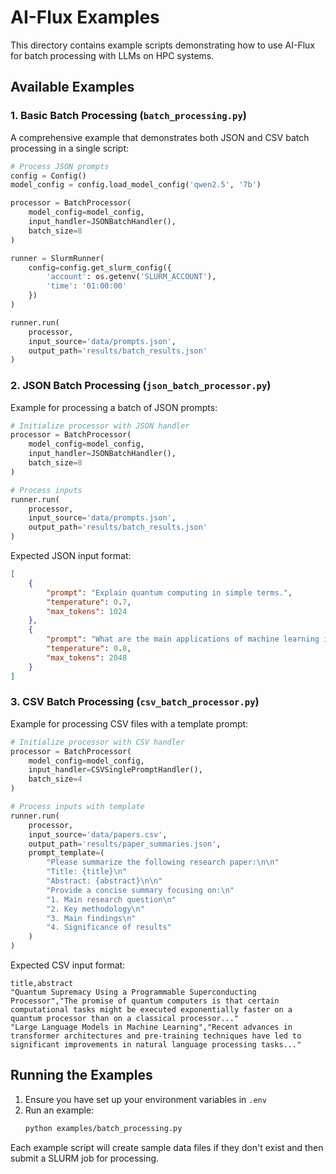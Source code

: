 # AI-Flux Examples

This directory contains example scripts demonstrating how to use AI-Flux for batch processing with LLMs on HPC systems.

## Available Examples

### 1. Basic Batch Processing (`batch_processing.py`)

A comprehensive example that demonstrates both JSON and CSV batch processing in a single script:

```python
# Process JSON prompts
config = Config()
model_config = config.load_model_config('qwen2.5', '7b')

processor = BatchProcessor(
    model_config=model_config,
    input_handler=JSONBatchHandler(),
    batch_size=8
)

runner = SlurmRunner(
    config=config.get_slurm_config({
        'account': os.getenv('SLURM_ACCOUNT'),
        'time': '01:00:00'
    })
)

runner.run(
    processor,
    input_source='data/prompts.json',
    output_path='results/batch_results.json'
)
```

### 2. JSON Batch Processing (`json_batch_processor.py`)

Example for processing a batch of JSON prompts:

```python
# Initialize processor with JSON handler
processor = BatchProcessor(
    model_config=model_config,
    input_handler=JSONBatchHandler(),
    batch_size=8
)

# Process inputs
runner.run(
    processor,
    input_source='data/prompts.json',
    output_path='results/batch_results.json'
)
```

Expected JSON input format:
```json
[
    {
        "prompt": "Explain quantum computing in simple terms.",
        "temperature": 0.7,
        "max_tokens": 1024
    },
    {
        "prompt": "What are the main applications of machine learning in healthcare?",
        "temperature": 0.8,
        "max_tokens": 2048
    }
]
```

### 3. CSV Batch Processing (`csv_batch_processor.py`)

Example for processing CSV files with a template prompt:

```python
# Initialize processor with CSV handler
processor = BatchProcessor(
    model_config=model_config,
    input_handler=CSVSinglePromptHandler(),
    batch_size=4
)

# Process inputs with template
runner.run(
    processor,
    input_source='data/papers.csv',
    output_path='results/paper_summaries.json',
    prompt_template=(
        "Please summarize the following research paper:\n\n"
        "Title: {title}\n"
        "Abstract: {abstract}\n\n"
        "Provide a concise summary focusing on:\n"
        "1. Main research question\n"
        "2. Key methodology\n"
        "3. Main findings\n"
        "4. Significance of results"
    )
)
```

Expected CSV input format:
```csv
title,abstract
"Quantum Supremacy Using a Programmable Superconducting Processor","The promise of quantum computers is that certain computational tasks might be executed exponentially faster on a quantum processor than on a classical processor..."
"Large Language Models in Machine Learning","Recent advances in transformer architectures and pre-training techniques have led to significant improvements in natural language processing tasks..."
```

## Running the Examples

1. Ensure you have set up your environment variables in `.env`
2. Run an example:
   ```bash
   python examples/batch_processing.py
   ```

Each example script will create sample data files if they don't exist and then submit a SLURM job for processing. 
